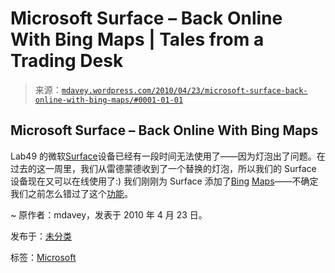 <!--yml

分类：未分类

日期：2024-05-18 06:19:40

-->

# Microsoft Surface – Back Online With Bing Maps | Tales from a Trading Desk

> 来源：[`mdavey.wordpress.com/2010/04/23/microsoft-surface-back-online-with-bing-maps/#0001-01-01`](https://mdavey.wordpress.com/2010/04/23/microsoft-surface-back-online-with-bing-maps/#0001-01-01)

## Microsoft Surface – Back Online With Bing Maps

Lab49 的微软[Surface](http://www.fastcompany.com/blog/chris-dannen/techwatch/killer-apps-microsoft-surface-complete-guide)设备已经有一段时间无法使用了——因为灯泡出了问题。在过去的这一周里，我们从雷德蒙德收到了一个替换的灯泡，所以我们的 Surface 设备现在又可以在线使用了:) 我们刚刚为 Surface 添加了[Bing](http://theclevermonkey.blogspot.com/2009/05/infostratve-virtual-earth-for-surface.html) [Maps](http://bingmapswpf.codeplex.com/)——不确定我们之前怎么错过了这个[功能](http://msdn.microsoft.com/en-us/library/ee804847.aspx)。

~ 原作者：mdavey，发表于 2010 年 4 月 23 日。

发布于：[未分类](https://mdavey.wordpress.com/category/uncategorized/)

标签：[Microsoft](https://mdavey.wordpress.com/tag/microsoft/)
